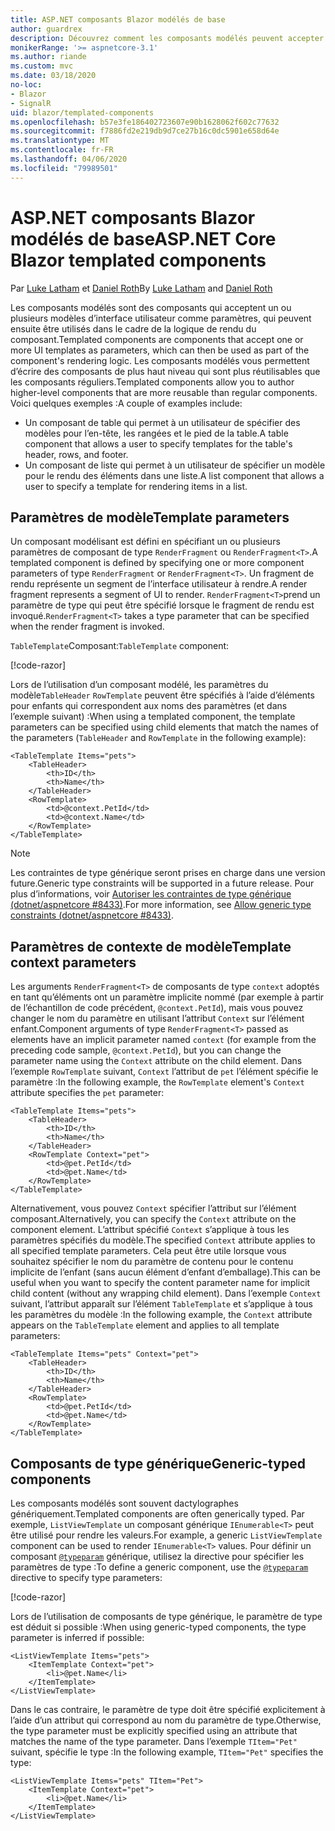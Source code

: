 ```yaml
---
title: ASP.NET composants Blazor modélés de base
author: guardrex
description: Découvrez comment les composants modélés peuvent accepter un ou plusieurs modèles d’interface utilisateur comme paramètres, qui peuvent ensuite être utilisés dans le cadre de la logique de rendu du composant.
monikerRange: '>= aspnetcore-3.1'
ms.author: riande
ms.custom: mvc
ms.date: 03/18/2020
no-loc:
- Blazor
- SignalR
uid: blazor/templated-components
ms.openlocfilehash: b57e3fe186402723607e90b1628062f602c77632
ms.sourcegitcommit: f7886fd2e219db9d7ce27b16c0dc5901e658d64e
ms.translationtype: MT
ms.contentlocale: fr-FR
ms.lasthandoff: 04/06/2020
ms.locfileid: "79989501"
---
```

# <a name="aspnet-core-opno-locblazor-templated-components"></a><span data-ttu-id="e95d9-103">ASP.NET composants Blazor modélés de base</span><span class="sxs-lookup"><span data-stu-id="e95d9-103">ASP.NET Core Blazor templated components</span></span>

<span data-ttu-id="e95d9-104">Par [Luke Latham](https://github.com/guardrex) et [Daniel Roth](https://github.com/danroth27)</span><span class="sxs-lookup"><span data-stu-id="e95d9-104">By [Luke Latham](https://github.com/guardrex) and [Daniel Roth](https://github.com/danroth27)</span></span>

<span data-ttu-id="e95d9-105">Les composants modélés sont des composants qui acceptent un ou plusieurs modèles d’interface utilisateur comme paramètres, qui peuvent ensuite être utilisés dans le cadre de la logique de rendu du composant.</span><span class="sxs-lookup"><span data-stu-id="e95d9-105">Templated components are components that accept one or more UI templates as parameters, which can then be used as part of the component's rendering logic.</span></span> <span data-ttu-id="e95d9-106">Les composants modélés vous permettent d’écrire des composants de plus haut niveau qui sont plus réutilisables que les composants réguliers.</span><span class="sxs-lookup"><span data-stu-id="e95d9-106">Templated components allow you to author higher-level components that are more reusable than regular components.</span></span> <span data-ttu-id="e95d9-107">Voici quelques exemples :</span><span class="sxs-lookup"><span data-stu-id="e95d9-107">A couple of examples include:</span></span>

* <span data-ttu-id="e95d9-108">Un composant de table qui permet à un utilisateur de spécifier des modèles pour l’en-tête, les rangées et le pied de la table.</span><span class="sxs-lookup"><span data-stu-id="e95d9-108">A table component that allows a user to specify templates for the table's header, rows, and footer.</span></span>
* <span data-ttu-id="e95d9-109">Un composant de liste qui permet à un utilisateur de spécifier un modèle pour le rendu des éléments dans une liste.</span><span class="sxs-lookup"><span data-stu-id="e95d9-109">A list component that allows a user to specify a template for rendering items in a list.</span></span>

## <a name="template-parameters"></a><span data-ttu-id="e95d9-110">Paramètres de modèle</span><span class="sxs-lookup"><span data-stu-id="e95d9-110">Template parameters</span></span>

<span data-ttu-id="e95d9-111">Un composant modélisant est défini en spécifiant un ou plusieurs paramètres de composant de type `RenderFragment` ou `RenderFragment<T>`.</span><span class="sxs-lookup"><span data-stu-id="e95d9-111">A templated component is defined by specifying one or more component parameters of type `RenderFragment` or `RenderFragment<T>`.</span></span> <span data-ttu-id="e95d9-112">Un fragment de rendu représente un segment de l’interface utilisateur à rendre.</span><span class="sxs-lookup"><span data-stu-id="e95d9-112">A render fragment represents a segment of UI to render.</span></span> <span data-ttu-id="e95d9-113">`RenderFragment<T>`prend un paramètre de type qui peut être spécifié lorsque le fragment de rendu est invoqué.</span><span class="sxs-lookup"><span data-stu-id="e95d9-113">`RenderFragment<T>` takes a type parameter that can be specified when the render fragment is invoked.</span></span>

<span data-ttu-id="e95d9-114">`TableTemplate`Composant:</span><span class="sxs-lookup"><span data-stu-id="e95d9-114">`TableTemplate` component:</span></span>

[!code-razor[](common/samples/3.x/BlazorWebAssemblySample/Components/TableTemplate.razor)]

<span data-ttu-id="e95d9-115">Lors de l’utilisation d’un composant modélé, les paramètres du modèle`TableHeader` `RowTemplate` peuvent être spécifiés à l’aide d’éléments pour enfants qui correspondent aux noms des paramètres (et dans l’exemple suivant) :</span><span class="sxs-lookup"><span data-stu-id="e95d9-115">When using a templated component, the template parameters can be specified using child elements that match the names of the parameters (`TableHeader` and `RowTemplate` in the following example):</span></span>

```razor
<TableTemplate Items="pets">
    <TableHeader>
        <th>ID</th>
        <th>Name</th>
    </TableHeader>
    <RowTemplate>
        <td>@context.PetId</td>
        <td>@context.Name</td>
    </RowTemplate>
</TableTemplate>
```

> [!NOTE]
> <span data-ttu-id="e95d9-116">Les contraintes de type générique seront prises en charge dans une version future.</span><span class="sxs-lookup"><span data-stu-id="e95d9-116">Generic type constraints will be supported in a future release.</span></span> <span data-ttu-id="e95d9-117">Pour plus d’informations, voir [Autoriser les contraintes de type générique (dotnet/aspnetcore #8433)](https://github.com/dotnet/aspnetcore/issues/8433).</span><span class="sxs-lookup"><span data-stu-id="e95d9-117">For more information, see [Allow generic type constraints (dotnet/aspnetcore #8433)](https://github.com/dotnet/aspnetcore/issues/8433).</span></span>

## <a name="template-context-parameters"></a><span data-ttu-id="e95d9-118">Paramètres de contexte de modèle</span><span class="sxs-lookup"><span data-stu-id="e95d9-118">Template context parameters</span></span>

<span data-ttu-id="e95d9-119">Les arguments `RenderFragment<T>` de composants de type `context` adoptés en tant qu’éléments ont un paramètre implicite nommé (par exemple à partir de l’échantillon de code précédent, `@context.PetId`), mais vous pouvez changer le nom du paramètre en utilisant l’attribut `Context` sur l’élément enfant.</span><span class="sxs-lookup"><span data-stu-id="e95d9-119">Component arguments of type `RenderFragment<T>` passed as elements have an implicit parameter named `context` (for example from the preceding code sample, `@context.PetId`), but you can change the parameter name using the `Context` attribute on the child element.</span></span> <span data-ttu-id="e95d9-120">Dans l’exemple `RowTemplate` suivant, `Context` l’attribut de `pet` l’élément spécifie le paramètre :</span><span class="sxs-lookup"><span data-stu-id="e95d9-120">In the following example, the `RowTemplate` element's `Context` attribute specifies the `pet` parameter:</span></span>

```razor
<TableTemplate Items="pets">
    <TableHeader>
        <th>ID</th>
        <th>Name</th>
    </TableHeader>
    <RowTemplate Context="pet">
        <td>@pet.PetId</td>
        <td>@pet.Name</td>
    </RowTemplate>
</TableTemplate>
```

<span data-ttu-id="e95d9-121">Alternativement, vous pouvez `Context` spécifier l’attribut sur l’élément composant.</span><span class="sxs-lookup"><span data-stu-id="e95d9-121">Alternatively, you can specify the `Context` attribute on the component element.</span></span> <span data-ttu-id="e95d9-122">L’attribut spécifié `Context` s’applique à tous les paramètres spécifiés du modèle.</span><span class="sxs-lookup"><span data-stu-id="e95d9-122">The specified `Context` attribute applies to all specified template parameters.</span></span> <span data-ttu-id="e95d9-123">Cela peut être utile lorsque vous souhaitez spécifier le nom du paramètre de contenu pour le contenu implicite de l’enfant (sans aucun élément d’enfant d’emballage).</span><span class="sxs-lookup"><span data-stu-id="e95d9-123">This can be useful when you want to specify the content parameter name for implicit child content (without any wrapping child element).</span></span> <span data-ttu-id="e95d9-124">Dans l’exemple `Context` suivant, l’attribut apparaît sur l’élément `TableTemplate` et s’applique à tous les paramètres du modèle :</span><span class="sxs-lookup"><span data-stu-id="e95d9-124">In the following example, the `Context` attribute appears on the `TableTemplate` element and applies to all template parameters:</span></span>

```razor
<TableTemplate Items="pets" Context="pet">
    <TableHeader>
        <th>ID</th>
        <th>Name</th>
    </TableHeader>
    <RowTemplate>
        <td>@pet.PetId</td>
        <td>@pet.Name</td>
    </RowTemplate>
</TableTemplate>
```

## <a name="generic-typed-components"></a><span data-ttu-id="e95d9-125">Composants de type générique</span><span class="sxs-lookup"><span data-stu-id="e95d9-125">Generic-typed components</span></span>

<span data-ttu-id="e95d9-126">Les composants modélés sont souvent dactylographes génériquement.</span><span class="sxs-lookup"><span data-stu-id="e95d9-126">Templated components are often generically typed.</span></span> <span data-ttu-id="e95d9-127">Par exemple, `ListViewTemplate` un composant générique `IEnumerable<T>` peut être utilisé pour rendre les valeurs.</span><span class="sxs-lookup"><span data-stu-id="e95d9-127">For example, a generic `ListViewTemplate` component can be used to render `IEnumerable<T>` values.</span></span> <span data-ttu-id="e95d9-128">Pour définir un composant [`@typeparam`](xref:mvc/views/razor#typeparam) générique, utilisez la directive pour spécifier les paramètres de type :</span><span class="sxs-lookup"><span data-stu-id="e95d9-128">To define a generic component, use the [`@typeparam`](xref:mvc/views/razor#typeparam) directive to specify type parameters:</span></span>

[!code-razor[](common/samples/3.x/BlazorWebAssemblySample/Components/ListViewTemplate.razor)]

<span data-ttu-id="e95d9-129">Lors de l’utilisation de composants de type générique, le paramètre de type est déduit si possible :</span><span class="sxs-lookup"><span data-stu-id="e95d9-129">When using generic-typed components, the type parameter is inferred if possible:</span></span>

```razor
<ListViewTemplate Items="pets">
    <ItemTemplate Context="pet">
        <li>@pet.Name</li>
    </ItemTemplate>
</ListViewTemplate>
```

<span data-ttu-id="e95d9-130">Dans le cas contraire, le paramètre de type doit être spécifié explicitement à l’aide d’un attribut qui correspond au nom du paramètre de type.</span><span class="sxs-lookup"><span data-stu-id="e95d9-130">Otherwise, the type parameter must be explicitly specified using an attribute that matches the name of the type parameter.</span></span> <span data-ttu-id="e95d9-131">Dans l’exemple `TItem="Pet"` suivant, spécifie le type :</span><span class="sxs-lookup"><span data-stu-id="e95d9-131">In the following example, `TItem="Pet"` specifies the type:</span></span>

```razor
<ListViewTemplate Items="pets" TItem="Pet">
    <ItemTemplate Context="pet">
        <li>@pet.Name</li>
    </ItemTemplate>
</ListViewTemplate>
```
